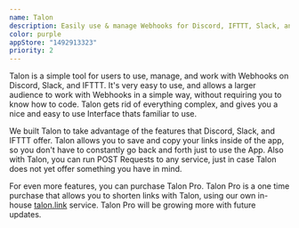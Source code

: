 ```yaml
---
name: Talon
description: Easily use & manage Webhooks for Discord, IFTTT, Slack, and more.
color: purple
appStore: "1492913323"
priority: 2
---
```


Talon is a simple tool for users to use, manage, and work with Webhooks on Discord, Slack, and IFTTT. It's very easy to use, and allows a larger audience to work with Webhooks in a simple way, without requiring you to know how to code. Talon gets rid of everything complex, and gives you a nice and easy to use Interface thats familiar to use.

We built Talon to take advantage of the features that Discord, Slack, and IFTTT offer. Talon allows you to save and copy your links inside of the app, so you don't have to constantly go back and forth just to use the App. Also with Talon, you can run POST Requests to any service, just in case Talon does not yet offer something you have in mind.

For even more features, you can purchase Talon Pro. Talon Pro is a one time purchase that allows you to shorten links with Talon, using our own in-house [talon.link](http://talon.link) service. Talon Pro will be growing more with future updates.

<ContributorGrid>
    <Contributor name="Michael Burkhardt" role="Lead Developer" href="https://twitter.com/mbrkhrdt" />
    <Contributor name="Dylan McDonald" role="Designer & Developer" href="https://twitter.com/DylanMcD8" />
    <Contributor name="TheLBall" role="Windows Developer" href="https://twitter.com/TheLBall" />
    <Contributor name="Nick Oates" role="Talon.link Developer" href="https://nickoates.com" />
</ContributorGrid>
